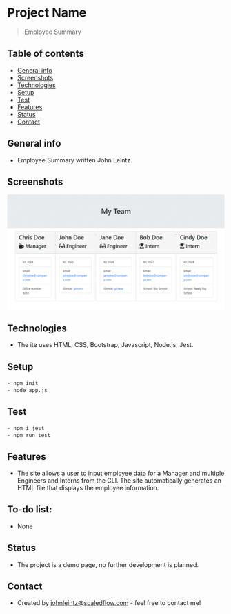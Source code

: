 # Project Name

> Employee Summary

## Table of contents

- [General info](#general-info)
- [Screenshots](#screenshots)
- [Technologies](#technologies)
- [Setup](#setup)
- [Test](#test)
- [Features](#features)
- [Status](#status)
- [Contact](#contact)

## General info

- Employee Summary written John Leintz.

## Screenshots

![](/assets/img/emp-sum.GIF)

## Technologies

- The ite uses HTML, CSS, Bootstrap, Javascript, Node.js, Jest.

## Setup

```
- npm init
- node app.js
```

## Test

```
- npm i jest
- npm run test
```

## Features

- The site allows a user to input employee data for a Manager and multiple Engineers and Interns from the CLI. The site automatically generates an HTML file that displays the employee information.

## To-do list:

- None

## Status

- The project is a demo page, no further development is planned.

## Contact

- Created by [johnleintz@scaledflow.com](https://www.scaleflow.github.io/) - feel free to contact me!
